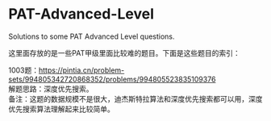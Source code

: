 # PAT-Advanced-Level
Solutions to some PAT Advanced Level questions.

这里面存放的是一些PAT甲级里面比较难的题目。下面是这些题目的索引：

1003题：https://pintia.cn/problem-sets/994805342720868352/problems/994805523835109376  
解题思路：深度优先搜索。  
备注：这题的数据规模不是很大，迪杰斯特拉算法和深度优先搜索都可以用，深度优先搜索算法理解起来比较简单。  
